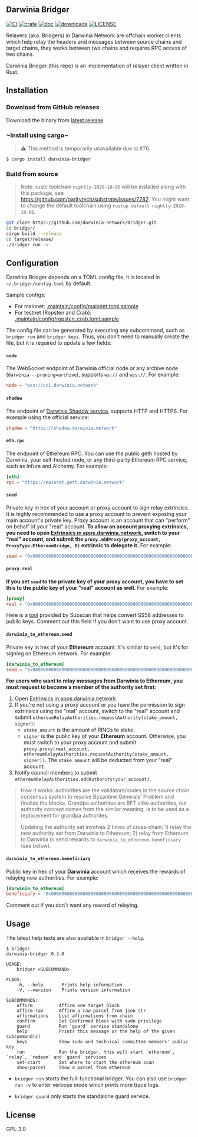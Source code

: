 ## Darwinia Bridger

[![CI](https://github.com/darwinia-network/bridger/workflows/CI/badge.svg)](https://github.com/darwinia-network/bridger/actions)
[![crate](https://img.shields.io/crates/v/darwinia-bridger.svg)](https://crates.io/crates/darwinia-bridger)
[![doc](https://img.shields.io/badge/current-docs-brightgreen.svg)](https://docs.rs/darwinia-bridger/)
[![downloads](https://img.shields.io/crates/d/darwinia-bridger.svg)](https://crates.io/crates/darwinia-bridger)
[![LICENSE](https://img.shields.io/crates/l/darwinia-bridger.svg)](https://choosealicense.com/licenses/gpl/)

Relayers (aka. Bridgers) in Darwinia Network are offchain worker clients which help relay the headers and messages between source chains and target chains, they works between two chains and requires RPC access of two chains.

Darwinia Bridger (this repo) is an implementation of relayer client written in Rust.

## Installation

### Download from GitHub releases

Download the binary from [latest release](https://github.com/darwinia-network/bridger/releases/latest).

### ~Install using cargo~

> ⚠️ This method is temporarily unavailable due to #76.

```
$ cargo install darwinia-bridger
```

### Build from source

> Note: rustc toolchain `nightly-2020-10-06` will be installed along with this package, see <https://github.com/paritytech/substrate/issues/7282>. You might want to change the default toolchain using `rustup default nightly-2020-10-06`.

```bash
git clone https://github.com/darwinia-network/bridger.git
cd bridger/
cargo build --release
cd target/release/
./bridger run -v
```

## Configuration

Darwinia Bridger depends on a TOML config file, it is located in `~/.bridger/config.toml` by default.

Sample configs:

- For mainnet: [.maintain/config/mainnet.toml.sample](.maintain/config/mainnet.toml.sample)
- For testnet (Ropsten and Crab): [.maintain/config/ropsten_crab.toml.sample](.maintain/config/ropsten_crab.toml.sample)

The config file can be generated by executing any subcommand, such as `bridger run` and `bridger keys`. Thus, you don't need to manually create the file, but it is required to update a few fields:

#### `node`

The WebSocket endpoint of Darwinia official node or any archive node (`darwinia --pruning=archive`), supports `ws://` and `wss://`. For example:

```toml
node = "wss://cc1.darwinia.network"
```

#### `shadow`

The endpoint of [Darwinia Shadow service](https://github.com/darwinia-network/shadow), supports HTTP and HTTPS. For example using the official service:

```toml
shadow = "https://shadow.darwinia.network"
```

#### `eth.rpc`

The endpoint of Ethereum RPC. You can use the public geth hosted by Darwinia, your self-hosted node, or any third-party Ethereum RPC service, such as Infura and Alchemy. For example:

```toml
[eth]
rpc = "https://mainnet.geth.darwinia.network"
```

#### `seed`

Private key in hex of your account or proxy account to sign relay extrinsics. It is highly recommended to use a proxy account to prevent exposing your main account's private key. Proxy account is an account that can "perform" on behalf of your "real" account. **To allow an account proxying extrinsics, you need to open [Extrinsics in apps.darwinia.network](https://apps.darwinia.network/#/extrinsics), switch to your "real" account, and submit the `proxy.addProxy(proxy_account, ProxyType.EthereumBridge, 0)` extrinsic to delegate it.** For example:

```toml
seed = "0x0000000000000000000000000000000000000000000000000000000000000000"
```

#### `proxy.real`

**If you set `seed` to the private key of your proxy account, you have to set this to the public key of your "real" account as well.** For example:

```toml
[proxy]
real = "0x0000000000000000000000000000000000000000000000000000000000000000"
```

Here is a [tool](https://polkadot.subscan.io/tools/ss58_transform) provided by Subscan that helps convert SS58 addresses to public keys. Comment out this field if you don't want to use proxy account.

#### `darwinia_to_ethereum.seed`

Private key in hex of your **Ethereum** account. It's similar to `seed`, but it's for signing on Ethereum network. For example:

```toml
[darwinia_to_ethereum]
seed = "0x0000000000000000000000000000000000000000000000000000000000000000"
```

**For users who want to relay messages from Darwinia to Ethereum, you must request to become a member of the authority set first**:

1. Open [Extrinsics in apps.darwinia.network](https://apps.darwinia.network/#/extrinsics)
2. If you're not using a proxy account or you have the permission to sign extrinsics using the "real" account, switch to the "real" account and submit `ethereumRelayAuthorities.requestAuthority(stake_amount, signer)`:
   - `stake_amount` is the amount of RINGs to stake.
   - `signer` is the public key of your **Ethereum** account.
    Otherwise, you must switch to your proxy account and submit `proxy.proxy(real_account, ethereumRelayAuthorities.requestAuthority(stake_amount, signer))`. The `stake_amount` will be deducted from your "real" account.
3. Notify council members to submit `ethereumRelayAuthorities.addAuthority(your_account)`.

> How it works: authorities are the validators/nodes in the source chain consensus system to resolve Byzantine Generals' Problem and finalize the blocks. Grandpa authorities are BFT alike authorities, our authority concept comes from the similar meaning, is to be used as a replacement for grandpa authorites.
>
> Updating the authority set involves 2 times of cross-chain: 1) relay the new authority set from Darwinia to Ethereum; 2) relay from Ethereum to Darwinia to send rewards to `darwinia_to_ethereum.beneficiary` (see below).

#### `darwinia_to_ethereum.beneficiary`

Public key in hex of your **Darwinia** account which receives the rewards of relaying new authorities. For example:

```toml
[darwinia_to_ethereum]
beneficiary = "0x0000000000000000000000000000000000000000000000000000000000000000"
```

Comment out if you don't want any reward of relaying.

## Usage

The latest help texts are also available in `bridger --help`.

```
$ bridger
darwinia-bridger 0.3.0

USAGE:
    bridger <SUBCOMMAND>

FLAGS:
    -h, --help       Prints help information
    -V, --version    Prints version information

SUBCOMMANDS:
    affirm          Affirm one target block
    affirm-raw      Affirm a raw parcel from json str
    affirmations    List affirmations from chain
    confirm         Set Confirmed block with sudo privilege
    guard           Run `guard` service standalone
    help            Prints this message or the help of the given subcommand(s)
    keys            Show sudo and technical committee members' public key
    run             Run the bridger, this will start `ethereum`, `relay`, `redeem` and `guard` services
    set-start       Set where to start the ethereum scan
    show-parcel     Show a parcel from ethereum
```

- `bridger run` starts the full-functional bridger. You can also use ```bridger run -v``` to enter verbose mode which prints more trace logs.

- `bridger guard` only starts the standalone guard service.

## License

GPL-3.0
